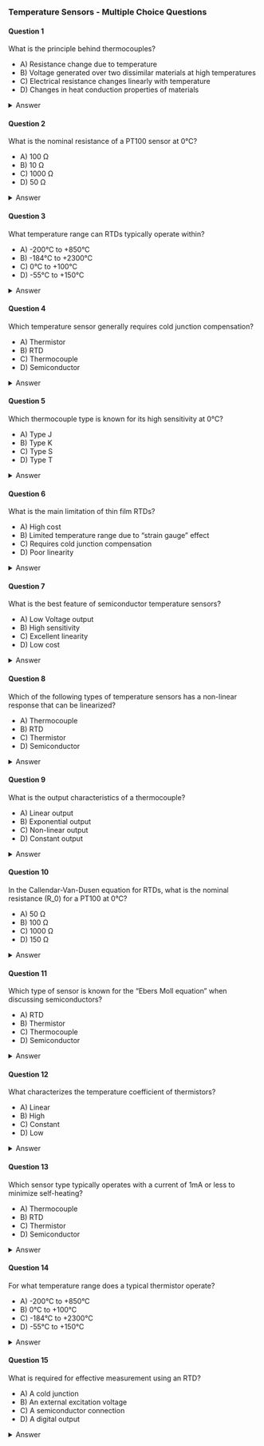 
### Temperature Sensors - Multiple Choice Questions

#### Question 1
What is the principle behind thermocouples?
- A) Resistance change due to temperature
- B) Voltage generated over two dissimilar materials at high temperatures
- C) Electrical resistance changes linearly with temperature
- D) Changes in heat conduction properties of materials

<details>
<summary>Answer</summary>
B) Voltage generated over two dissimilar materials at high temperatures
</details>

#### Question 2
What is the nominal resistance of a PT100 sensor at 0°C?
- A) 100 Ω
- B) 10 Ω
- C) 1000 Ω
- D) 50 Ω

<details>
<summary>Answer</summary>
A) 100 Ω
</details>

#### Question 3
What temperature range can RTDs typically operate within?
- A) -200°C to +850°C
- B) -184°C to +2300°C
- C) 0°C to +100°C
- D) -55°C to +150°C

<details>
<summary>Answer</summary>
A) -200°C to +850°C
</details>

#### Question 4
Which temperature sensor generally requires cold junction compensation?
- A) Thermistor
- B) RTD
- C) Thermocouple
- D) Semiconductor

<details>
<summary>Answer</summary>
C) Thermocouple
</details>

#### Question 5
Which thermocouple type is known for its high sensitivity at 0°C?
- A) Type J
- B) Type K
- C) Type S
- D) Type T

<details>
<summary>Answer</summary>
A) Type J
</details>

#### Question 6
What is the main limitation of thin film RTDs?
- A) High cost
- B) Limited temperature range due to “strain gauge” effect
- C) Requires cold junction compensation
- D) Poor linearity

<details>
<summary>Answer</summary>
B) Limited temperature range due to “strain gauge” effect
</details>

#### Question 7
What is the best feature of semiconductor temperature sensors?
- A) Low Voltage output
- B) High sensitivity
- C) Excellent linearity
- D) Low cost

<details>
<summary>Answer</summary>
D) Low cost
</details>

#### Question 8
Which of the following types of temperature sensors has a non-linear response that can be linearized?
- A) Thermocouple
- B) RTD
- C) Thermistor
- D) Semiconductor

<details>
<summary>Answer</summary>
C) Thermistor
</details>

#### Question 9
What is the output characteristics of a thermocouple?
- A) Linear output
- B) Exponential output
- C) Non-linear output
- D) Constant output

<details>
<summary>Answer</summary>
C) Non-linear output
</details>

#### Question 10
In the Callendar-Van-Dusen equation for RTDs, what is the nominal resistance \(R_0\) for a PT100 at 0°C?
- A) 50 Ω
- B) 100 Ω
- C) 1000 Ω
- D) 150 Ω

<details>
<summary>Answer</summary>
B) 100 Ω
</details>

#### Question 11
Which type of sensor is known for the “Ebers Moll equation” when discussing semiconductors?
- A) RTD
- B) Thermistor
- C) Thermocouple
- D) Semiconductor

<details>
<summary>Answer</summary>
D) Semiconductor
</details>

#### Question 12
What characterizes the temperature coefficient of thermistors?
- A) Linear
- B) High
- C) Constant
- D) Low

<details>
<summary>Answer</summary>
B) High
</details>

#### Question 13
Which sensor type typically operates with a current of 1mA or less to minimize self-heating?
- A) Thermocouple
- B) RTD
- C) Thermistor
- D) Semiconductor

<details>
<summary>Answer</summary>
B) RTD
</details>

#### Question 14
For what temperature range does a typical thermistor operate?
- A) -200°C to +850°C
- B) 0°C to +100°C
- C) -184°C to +2300°C
- D) -55°C to +150°C

<details>
<summary>Answer</summary>
B) 0°C to +100°C
</details>

#### Question 15
What is required for effective measurement using an RTD?
- A) A cold junction
- B) An external excitation voltage
- C) A semiconductor connection
- D) A digital output

<details>
<summary>Answer</summary>
B) An external excitation voltage
</details>
